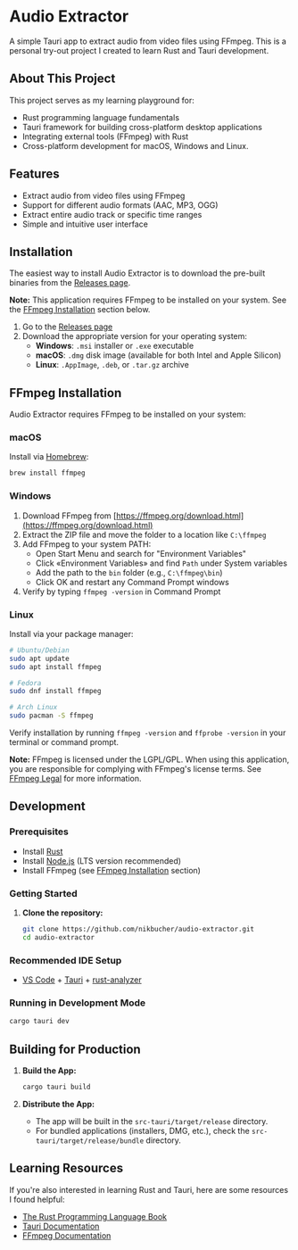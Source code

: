 # Audio Extractor

A simple Tauri app to extract audio from video files using FFmpeg. This is a personal try-out project I created to learn
Rust and Tauri development.

## About This Project

This project serves as my learning playground for:

- Rust programming language fundamentals
- Tauri framework for building cross-platform desktop applications
- Integrating external tools (FFmpeg) with Rust
- Cross-platform development for macOS, Windows and Linux.

## Features

- Extract audio from video files using FFmpeg
- Support for different audio formats (AAC, MP3, OGG)
- Extract entire audio track or specific time ranges
- Simple and intuitive user interface

## Installation

The easiest way to install Audio Extractor is to download the pre-built binaries from
the [Releases page](https://github.com/nikbucher/audio-extractor/releases).

**Note:** This application requires FFmpeg to be installed on your system. See
the [FFmpeg Installation](#ffmpeg-installation) section below.

1. Go to the [Releases page](https://github.com/nikbucher/audio-extractor/releases)
2. Download the appropriate version for your operating system:
   - **Windows**: `.msi` installer or `.exe` executable
   - **macOS**: `.dmg` disk image (available for both Intel and Apple Silicon)
   - **Linux**: `.AppImage`, `.deb`, or `.tar.gz` archive

## FFmpeg Installation

Audio Extractor requires FFmpeg to be installed on your system:

### macOS

Install via [Homebrew](https://brew.sh/):

```sh
brew install ffmpeg
```

### Windows

1. Download FFmpeg from [https://ffmpeg.org/download.html](https://ffmpeg.org/download.html)
2. Extract the ZIP file and move the folder to a location like `C:\ffmpeg`
3. Add FFmpeg to your system PATH:
   - Open Start Menu and search for "Environment Variables"
   - Click «Environment Variables» and find `Path` under System variables
   - Add the path to the `bin` folder (e.g., `C:\ffmpeg\bin`)
   - Click OK and restart any Command Prompt windows
4. Verify by typing `ffmpeg -version` in Command Prompt

### Linux

Install via your package manager:

```sh
# Ubuntu/Debian
sudo apt update
sudo apt install ffmpeg

# Fedora
sudo dnf install ffmpeg

# Arch Linux
sudo pacman -S ffmpeg
```

Verify installation by running `ffmpeg -version` and `ffprobe -version` in your terminal or command prompt.

**Note:** FFmpeg is licensed under the LGPL/GPL. When using this application, you are responsible for complying
with FFmpeg's license terms. See [FFmpeg Legal](https://ffmpeg.org/legal.html) for more information.

## Development

### Prerequisites

- Install [Rust](https://www.rust-lang.org/tools/install)
- Install [Node.js](https://nodejs.org/) (LTS version recommended)
- Install FFmpeg (see [FFmpeg Installation](#ffmpeg-installation) section)

### Getting Started

1. **Clone the repository:**
   ```sh
   git clone https://github.com/nikbucher/audio-extractor.git
   cd audio-extractor
   ```

### Recommended IDE Setup

- [VS Code](https://code.visualstudio.com/) + [Tauri](https://marketplace.visualstudio.com/items?itemName=tauri-apps.tauri-vscode) + [rust-analyzer](https://marketplace.visualstudio.com/items?itemName=rust-lang.rust-analyzer)

### Running in Development Mode

```sh
cargo tauri dev
```

## Building for Production

1. **Build the App:**
   ```sh
   cargo tauri build
   ```

2. **Distribute the App:**
   - The app will be built in the `src-tauri/target/release` directory.
   - For bundled applications (installers, DMG, etc.), check the `src-tauri/target/release/bundle` directory.

## Learning Resources

If you're also interested in learning Rust and Tauri, here are some resources I found helpful:

- [The Rust Programming Language Book](https://doc.rust-lang.org/book/)
- [Tauri Documentation](https://tauri.app/start/)
- [FFmpeg Documentation](https://ffmpeg.org/documentation.html)
